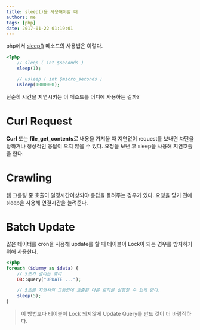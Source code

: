 ```yaml
---
title: sleep()을 사용해야할 때
authors: me
tags: [php]
date: 2017-01-22 01:19:01
---
```


php에서 [sleep()](https://php.net/manual/kr/function.sleep.php) 메소드의 사용법은 이렇다.

```php 1sec_delay.php
<?php
    // sleep ( int $seconds )
    sleep(1);

    // usleep ( int $micro_seconds )
    usleep(1000000);
```

단순히 시간을 지연시키는 이 메소드를 어디에 사용하는 걸까?

# Curl Request

**Curl** 또는 **file_get_contents**로 내용을 가져올 때 지연없이 request를 보내면 차단을 당하거나 정상적인 응답이 오지 않을 수 있다.
요청을 보낸 후 sleep을 사용해 지연호출을 한다.

# Crawling

웹 크롤링 중 호출이 일정시간이상되야 응답을 돌려주는 경우가 있다.
요청을 닫기 전에 sleep을 사용해 연결시간을 늘려준다.

# Batch Update

많은 데이터를 cron을 사용해 update를 할 때 테이블이 Lock이 되는 경우를 방지하기 위해 사용한다.

```php
<?php
foreach ($dummy as $data) {
    // 5초가 걸리는 쿼리
    DB::query("UPDATE ...");

    // 5초를 지연시켜 그동안에 호출된 다른 로직을 실행할 수 있게 한다.
    sleep(5);
}
```

> 이 방법보다 테이블이 Lock 되지않게 Update Query를 만드 것이 더 바람직하다.
